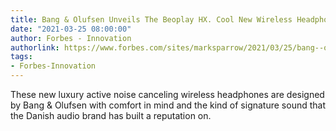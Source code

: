 ```yaml
---
title: Bang & Olufsen Unveils The Beoplay HX. Cool New Wireless Headphones With ANC
date: "2021-03-25 08:00:00"
author: Forbes - Innovation
authorlink: https://www.forbes.com/sites/marksparrow/2021/03/25/bang--olufsen-unveils-the-beoplay-hx-cool-new-wireless-headphones-with-anc/
tags:
- Forbes-Innovation
---
```

These new luxury active noise canceling wireless headphones are designed by Bang & Olufsen with comfort in mind and the kind of signature sound that the Danish audio brand has built a reputation on.